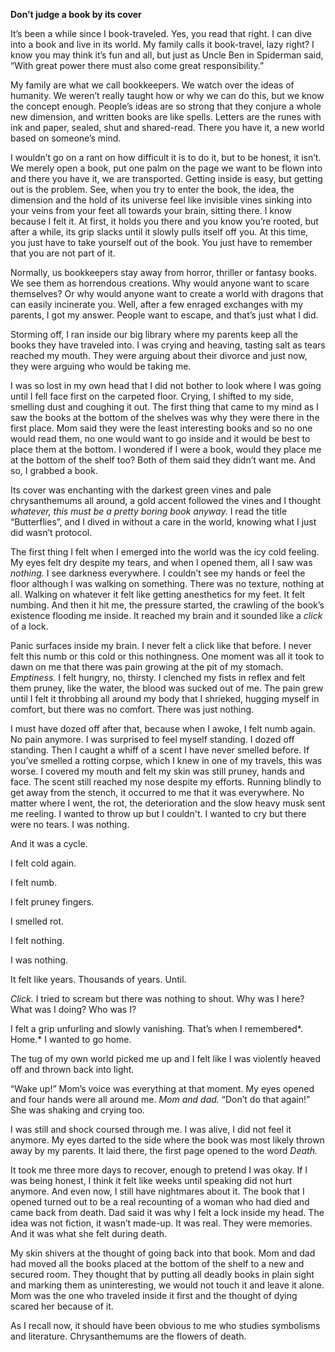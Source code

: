  **Don’t judge a book by its cover**

It’s been a while since I book-traveled. Yes, you read that right. I can dive into a book and live in its world. My family calls it book-travel, lazy right? I know you may think it’s fun and all, but just as Uncle Ben in Spiderman said, “With great power there must also come great responsibility.”

My family are what we call bookkeepers. We watch over the ideas of humanity. We weren’t really taught how or why we can do this, but we know the concept enough. People’s ideas are so strong that they conjure a whole new dimension, and written books are like spells. Letters are the runes with ink and paper, sealed, shut and shared-read. There you have it, a new world based on someone’s mind.

I wouldn’t go on a rant on how difficult it is to do it, but to be honest, it isn’t. We merely open a book, put one palm on the page we want to be flown into and there you have it, we are transported. Getting inside is easy, but getting out is the problem. See, when you try to enter the book, the idea, the dimension and the hold of its universe feel like invisible vines sinking into your veins from your feet all towards your brain, sitting there. I know because I felt it. At first, it holds you there and you know you’re rooted, but after a while, its grip slacks until it slowly pulls itself off you. At this time, you just have to take yourself out of the book. You just have to remember that you are not part of it.

Normally, us bookkeepers stay away from horror, thriller or fantasy books. We see them as horrendous creations. Why would anyone want to scare themselves? Or why would anyone want to create a world with dragons that can easily incinerate you. Well, after a few enraged exchanges with my parents, I got my answer. People want to escape, and that’s just what I did.

Storming off, I ran inside our big library where my parents keep all the books they have traveled into. I was crying and heaving, tasting salt as tears reached my mouth. They were arguing about their divorce and just now, they were arguing who would be taking me.

I was so lost in my own head that I did not bother to look where I was going until I fell face first on the carpeted floor. Crying, I shifted to my side, smelling dust and coughing it out. The first thing that came to my mind as I saw the books at the bottom of the shelves was why they were there in the first place. Mom said they were the least interesting books and so no one would read them, no one would want to go inside and it would be best to place them at the bottom. I wondered if I were a book, would they place me at the bottom of the shelf too? Both of them said they didn’t want me. And so, I grabbed a book.

Its cover was enchanting with the darkest green vines and pale chrysanthemums all around, a gold accent followed the vines and I thought *whatever, this must be a pretty boring book anyway.* I read the title “Butterflies”, and I dived in without a care in the world, knowing what I just did wasn’t protocol.

The first thing I felt when I emerged into the world was the icy cold feeling. My eyes felt dry despite my tears, and when I opened them, all I saw was *nothing.* I see darkness everywhere. I couldn’t see my hands or feel the floor although I was walking on something. There was no texture, nothing at all. Walking on whatever it felt like getting anesthetics for my feet. It felt numbing. And then it hit me, the pressure started, the crawling of the book’s existence flooding me inside. It reached my brain and it sounded like a *click* of a lock.

Panic surfaces inside my brain. I never felt a click like that before. I never felt this numb or this cold or this nothingness. One moment was all it took to dawn on me that there was pain growing at the pit of my stomach. *Emptiness.* I felt hungry, no, thirsty. I clenched my fists in reflex and felt them pruney, like the water, the blood was sucked out of me. The pain grew until I felt it throbbing all around my body that I shrieked, hugging myself in comfort, but there was no comfort. There was just nothing.

I must have dozed off after that, because when I awoke, I felt numb again. No pain anymore. I was surprised to feel myself standing. I dozed off standing. Then I caught a whiff of a scent I have never smelled before. If you’ve smelled a rotting corpse, which I knew in one of my travels, this was worse. I covered my mouth and felt my skin was still pruney, hands and face. The scent still reached my nose despite my efforts. Running blindly to get away from the stench, it occurred to me that it was everywhere. No matter where I went, the rot, the deterioration and the slow heavy musk sent me reeling. I wanted to throw up but I couldn't. I wanted to cry but there were no tears. I was nothing.

And it was a cycle.

I felt cold again.

I felt numb.

I felt pruney fingers.

I smelled rot.

I felt nothing.

I was nothing.

It felt like years. Thousands of years. Until.

*Click.* I tried to scream but there was nothing to shout. Why was I here? What was I doing? Who was I?

I felt a grip unfurling and slowly vanishing. That’s when I remembered*. Home.* I wanted to go home.

The tug of my own world picked me up and I felt like I was violently heaved off and thrown back into light.

“Wake up!” Mom’s voice was everything at that moment. My eyes opened and four hands were all around me. *Mom and dad.* “Don’t do that again!” She was shaking and crying too.

I was still and shock coursed through me. I was alive, I did not feel it anymore. My eyes darted to the side where the book was most likely thrown away by my parents. It laid there, the first page opened to the word *Death.*

It took me three more days to recover, enough to pretend I was okay. If I was being honest, I think it felt like weeks until speaking did not hurt anymore. And even now, I still have nightmares about it. The book that I opened turned out to be a real recounting of a woman who had died and came back from death. Dad said it was why I felt a lock inside my head. The idea was not fiction, it wasn’t made-up. It was real. They were memories. And it was what she felt during death.

My skin shivers at the thought of going back into that book. Mom and dad had moved all the books placed at the bottom of the shelf to a new and secured room. They thought that by putting all deadly books in plain sight and marking them as uninteresting, we would not touch it and leave it alone. Mom was the one who traveled inside it first and the thought of dying scared her because of it.

As I recall now, it should have been obvious to me who studies symbolisms and literature. Chrysanthemums are the flowers of death.